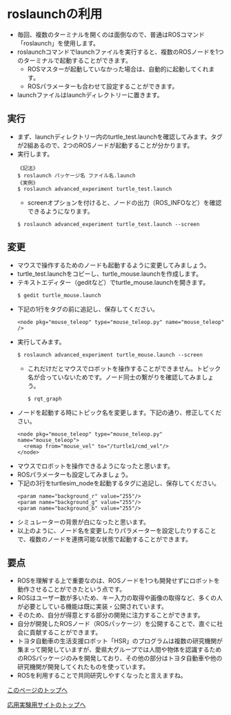 # roslaunchの利用
- 毎回、複数のターミナルを開くのは面倒なので、普通はROSコマンド「roslaunch」を使用します。
- roslaunchコマンドでlaunchファイルを実行すると、複数のROSノードを1つのターミナルで起動することができます。
  - ROSマスターが起動していなかった場合は、自動的に起動してくれます。
  - ROSパラメーターも合わせて設定することができます。
- launchファイルはlaunchディレクトリーに置きます。

## 実行
- まず、launchディレクトリー内のturtle_test.launchを確認してみます。タグ<node>が2組あるので、2つのROSノードが起動することが分かります。
- 実行します。
  ```
  《記法》
  $ roslaunch パッケージ名 ファイル名.launch
  《実例》
  $ roslaunch advanced_experiment turtle_test.launch
  ```
  - screenオプションを付けると、ノードの出力（ROS_INFOなど）を確認できるようになります。
  ```
  $ roslaunch advanced_experiment turtle_test.launch --screen
  ```

## 変更
- マウスで操作するためのノードも起動するように変更してみましょう。
- turtle_test.launchをコピーし、turtle_mouse.launchを作成します。
- テキストエディター（geditなど）でturtle_mouse.launchを開きます。
  ```
  $ gedit turtle_mouse.launch
  ```
- 下記の1行を</launch>タグの前に追記し、保存してください。
  ```
  <node pkg="mouse_teleop" type="mouse_teleop.py" name="mouse_teleop" />
  ```
- 実行してみます。
  ```
  $ roslaunch advanced_experiment turtle_mouse.launch --screen
  ```
  - これだけだとマウスでロボットを操作することができません。トピック名が合っていないためです。ノード同士の繋がりを確認してみましょう。
    ```
    $ rqt_graph
    ```
- ノードを起動する時にトピック名を変更します。下記の通り、修正してください。
  ```
  <node pkg="mouse_teleop" type="mouse_teleop.py" name="mouse_teleop">
    <remap from="mouse_vel" to="/turtle1/cmd_vel"/>
  </node>
  ```
- マウスでロボットを操作できるようになったと思います。
- ROSパラメーターも設定してみましょう。
- 下記の3行をturtlesim_nodeを起動する<node>タグに追記し、保存してください。
  ```
  <param name="background_r" value="255"/>
  <param name="background_g" value="255"/>
  <param name="background_b" value="255"/>
  ```
- シミュレーターの背景が白になったと思います。
- 以上のように、ノード名を変更したりパラメーターを設定したりすることで、複数のノードを連携可能な状態で起動することができます。

## 要点
- ROSを理解する上で重要なのは、ROSノードを1つも開発せずにロボットを動作させることができたという点です。
- ROSはユーザー数が多いため、キー入力の取得や画像の取得など、多くの人が必要としている機能は既に実装・公開されています。
- そのため、自分が得意とする部分の開発に注力することができます。
- 自分が開発したROSノード（ROSパッケージ）を公開することで、直ぐに社会に貢献することができます。
- トヨタ自動車の生活支援ロボット「HSR」のプログラムは複数の研究機関が集まって開発していますが、愛県大グループでは人間や物体を認識するためのROSパッケージのみを開発しており、その他の部分はトヨタ自動車や他の研究機関が開発してくれたものを使っています。
- ROSを利用することで共同研究しやすくなったと言えますね。

[このページのトップへ](#)

[応用実験用サイトのトップへ](https://stl-apu.github.io/advanced_experiment_2022/)
